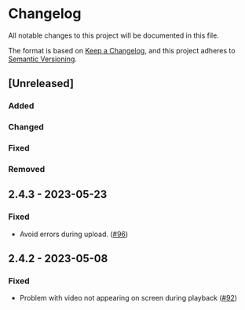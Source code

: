 # Changelog

All notable changes to this project will be documented in this file.

The format is based on [Keep a Changelog](https://keepachangelog.com/en/1.0.0/),
and this project adheres to [Semantic Versioning](https://semver.org/spec/v2.0.0.html).

## [Unreleased]

### Added

### Changed

### Fixed

### Removed

## 2.4.3 - 2023-05-23
### Fixed
- Avoid errors during upload. ([#96](https://github.com/niwaniwa/KineLVideoPlayer/pull/96))

## 2.4.2 - 2023-05-08
### Fixed
- Problem with video not appearing on screen during playback ([#92](https://github.com/niwaniwa/KineLVideoPlayer/issues/92))